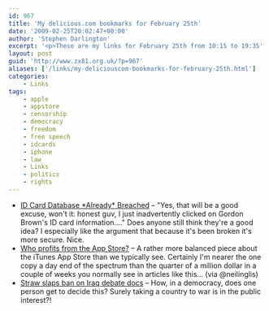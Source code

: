 ```yaml
---
id: 967
title: 'My delicious.com bookmarks for February 25th'
date: '2009-02-25T20:02:47+00:00'
author: 'Stephen Darlington'
excerpt: '<p>These are my links for February 25th from 10:15 to 19:35'
layout: post
guid: 'http://www.zx81.org.uk/?p=967'
aliases: ['/links/my-deliciouscom-bookmarks-for-february-25th.html']
categories:
    - Links
tags:
    - apple
    - appstore
    - censorship
    - democracy
    - freedom
    - free speech
    - idcards
    - iphone
    - law
    - Links
    - politics
    - rights
---
```


- [ID Card Database \*Already\* Breached](http://opendotdotdot.blogspot.com/2009/02/id-card-database-already-breached.html) – "Yes, that will be a good excuse, won't it: honest guv, I just inadvertently clicked on Gordon Brown's ID card information…." Does anyone still think they're a good idea? I especially like the argument that because it's been broken it's more secure. Nice.
- [Who profits from the App Store?](http://www.bbc.co.uk/blogs/technology/2009/02/who_profits_from_the_app_store.html) – A rather more balanced piece about the iTunes App Store than we typically see. Certainly I'm nearer the one copy a day end of the spectrum than the quarter of a million dollar in a couple of weeks you normally see in articles like this… (via @neilinglis)
- [Straw slaps ban on Iraq debate docs](http://www.theregister.co.uk/2009/02/25/straw_stops_release_iraq/) – How, in a democracy, does one person get to decide this? Surely taking a country to war is in the public interest?!